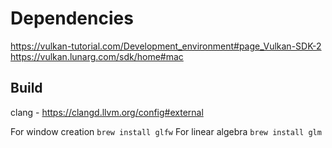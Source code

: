 # Dependencies
https://vulkan-tutorial.com/Development_environment#page_Vulkan-SDK-2
https://vulkan.lunarg.com/sdk/home#mac

## Build 
clang - https://clangd.llvm.org/config#external

For window creation `brew install glfw`
For linear algebra `brew install glm`
